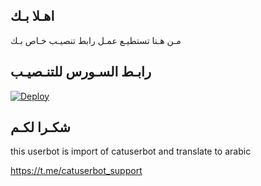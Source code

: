 ## اهـلا بـك
مـن هـنا تستطيـع عمـل رابط تنصيـب خـاص بـك

## رابـط السـورس للتنـصيـب

[![Deploy](https://www.herokucdn.com/deploy/button.svg)](https://heroku.com/deploy?template=https://github.com/mopeR1/jmthon)

## شكـرا لكـم 


this userbot is import of catuserbot and translate to arabic

https://t.me/catuserbot_support
